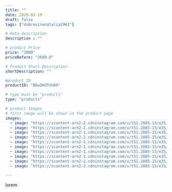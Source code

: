 ```yaml
---
title: ""
date: 2020-02-19
draft: false
tags: ["dubrovinanatalia1963"]

# meta description
description : ""

# product Price
price: "3000"
priceBefore: "3600.0"

# Product Short Description
shortDescription: ""

#product ID
productID: "B8wZmUTnh69"

# type must be "products"
type: "products"

# product Images
# first image will be shown in the product page
images:
  - image: "https://scontent-arn2-2.cdninstagram.com/v/t51.2885-15/e35/85181988_115325513379284_2064689974430284859_n.jpg?se=7&tp=1&_nc_ht=scontent-arn2-2.cdninstagram.com&_nc_cat=108&_nc_ohc=_Qg97vvDrHUAX9Ljn7-&ccb=7-4&oh=1a9e3c07619032d57bd2db58a1aa577d&oe=6082608E&ig_cache_key=MjI0NzQwODc5NjI4NDMzNTE4NA%3D%3D.2-ccb7-4"
  - image: "https://scontent-arn2-2.cdninstagram.com/v/t51.2885-15/e35/84637777_2677009889061593_2734820796568999886_n.jpg?se=7&tp=1&_nc_ht=scontent-arn2-2.cdninstagram.com&_nc_cat=105&_nc_ohc=TwxzRNhS-LQAX_FvBMS&ccb=7-4&oh=e2fb2a846d51241034d699c05eaf4110&oe=6083B7A1&ig_cache_key=MjI0NzQwODc5NjMwOTU3NDM2MA%3D%3D.2-ccb7-4"
  - image: "https://scontent-arn2-1.cdninstagram.com/v/t51.2885-15/e35/84879992_2684164378479350_8740998404342521563_n.jpg?se=7&tp=1&_nc_ht=scontent-arn2-1.cdninstagram.com&_nc_cat=102&_nc_ohc=HjzfaVE3ZmcAX_4b_Dp&ccb=7-4&oh=d81510d44e92ebc2d2abe1edec1bc508&oe=60844F4A&ig_cache_key=MjI0NzQwODc5NjM1MTQ5NzkxOQ%3D%3D.2-ccb7-4"
  - image: "https://scontent-arn2-2.cdninstagram.com/v/t51.2885-15/e35/84833661_194778088255409_1608700396724107283_n.jpg?se=7&tp=1&_nc_ht=scontent-arn2-2.cdninstagram.com&_nc_cat=105&_nc_ohc=3lOx7AsfgdAAX-TRmIT&ccb=7-4&oh=753fababd1bbe6ae0546f39676b35b4c&oe=60842807&ig_cache_key=MjI0NzQwODc5NjMyNjE4NzEyOQ%3D%3D.2-ccb7-4"
  - image: "https://scontent-arn2-1.cdninstagram.com/v/t51.2885-15/e35/84880933_916078898806689_1655883900398075225_n.jpg?se=7&tp=1&_nc_ht=scontent-arn2-1.cdninstagram.com&_nc_cat=109&_nc_ohc=KMO1OrK4resAX-D4UgE&ccb=7-4&oh=8fc28063dcb43bf6a0a8306ad063871f&oe=608171EC&ig_cache_key=MjI0NzQwODc5NjMwMTE0MDI2OA%3D%3D.2-ccb7-4"
  - image: "https://scontent-arn2-1.cdninstagram.com/v/t51.2885-15/e35/84671055_2853074761403042_1779478583757821818_n.jpg?se=7&tp=1&_nc_ht=scontent-arn2-1.cdninstagram.com&_nc_cat=102&_nc_ohc=h7ht2JiDvSIAX9PdLzW&ccb=7-4&oh=1586df6ee2741eca80fe7d80f0656a18&oe=60838C27&ig_cache_key=MjI0NzQwODc5NjMzNDgxMDExMA%3D%3D.2-ccb7-4"
  - image: "https://scontent-arn2-1.cdninstagram.com/v/t51.2885-15/e35/84032476_892800464472298_4638347935558352802_n.jpg?se=7&tp=1&_nc_ht=scontent-arn2-1.cdninstagram.com&_nc_cat=110&_nc_ohc=2NXkAd02pKsAX9J6kgy&ccb=7-4&oh=bcdf72d803e2db22ebd5edb3d8bbf32d&oe=6082466E&ig_cache_key=MjI0NzQwODc5NjM1OTg3NTM0Mw%3D%3D.2-ccb7-4"
  - image: "https://scontent-arn2-1.cdninstagram.com/v/t51.2885-15/e35/84759829_2270054146622162_1031507071397601273_n.jpg?se=7&tp=1&_nc_ht=scontent-arn2-1.cdninstagram.com&_nc_cat=102&_nc_ohc=gyrnD7EVp6gAX9OyeeH&ccb=7-4&oh=c9abe77cfc40153b5045ab332c34a7ad&oe=6082FE26&ig_cache_key=MjI0NzQwODc5NjM2ODMzMDQ4Ng%3D%3D.2-ccb7-4"
  - image: "https://scontent-arn2-2.cdninstagram.com/v/t51.2885-15/e35/84980790_480645009509300_7006918992730378705_n.jpg?se=7&tp=1&_nc_ht=scontent-arn2-2.cdninstagram.com&_nc_cat=108&_nc_ohc=Vv6fj1l2tmgAX_8EbOM&ccb=7-4&oh=0acf62144a605313be2fea9a4b670956&oe=608283E1&ig_cache_key=MjI0NzQwODc5NjM3NjcxMDAyMw%3D%3D.2-ccb7-4"
  - image: "https://scontent-arn2-2.cdninstagram.com/v/t51.2885-15/e35/84856640_270465913919208_4515958538137567213_n.jpg?se=7&tp=1&_nc_ht=scontent-arn2-2.cdninstagram.com&_nc_cat=100&_nc_ohc=URrfF_Z7Y1IAX-1BRO_&ccb=7-4&oh=278f9094667409b423ce2db39e400dee&oe=6082121E&ig_cache_key=MjI0NzQwODc5NjQ0MzYzMDMxNg%3D%3D.2-ccb7-4"

---
```

lorem
